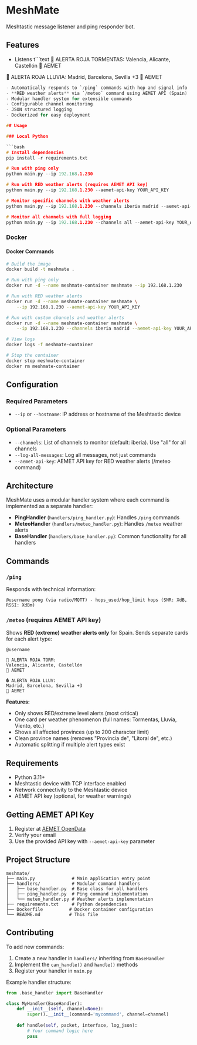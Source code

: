 # MeshMate

Meshtastic message listener and ping responder bot.

## Features

- Listens t```text
🔴 ALERTA ROJA TORMENTAS:
Valencia, Alicante, Castellón
📡 AEMET

🔴 ALERTA ROJA LLUVIA:
Madrid, Barcelona, Sevilla +3
📡 AEMET
```c text messages on configured channels
- Automatically responds to `/ping` commands with hop and signal info
- **RED weather alerts** via `/meteo` command using AEMET API (Spain)
- Modular handler system for extensible commands
- Configurable channel monitoring
- JSON structured logging
- Dockerized for easy deployment

## Usage

### Local Python

```bash
# Install dependencies
pip install -r requirements.txt

# Run with ping only
python main.py --ip 192.168.1.230

# Run with RED weather alerts (requires AEMET API key)
python main.py --ip 192.168.1.230 --aemet-api-key YOUR_API_KEY

# Monitor specific channels with weather alerts
python main.py --ip 192.168.1.230 --channels iberia madrid --aemet-api-key YOUR_API_KEY

# Monitor all channels with full logging
python main.py --ip 192.168.1.230 --channels all --aemet-api-key YOUR_API_KEY --log-all-messages
```

### Docker

#### Docker Commands

```bash
# Build the image
docker build -t meshmate .

# Run with ping only
docker run -d --name meshmate-container meshmate --ip 192.168.1.230

# Run with RED weather alerts
docker run -d --name meshmate-container meshmate \
    --ip 192.168.1.230 --aemet-api-key YOUR_API_KEY

# Run with custom channels and weather alerts
docker run -d --name meshmate-container meshmate \
    --ip 192.168.1.230 --channels iberia madrid --aemet-api-key YOUR_API_KEY

# View logs
docker logs -f meshmate-container

# Stop the container
docker stop meshmate-container
docker rm meshmate-container
```

## Configuration

### Required Parameters
- `--ip` or `--hostname`: IP address or hostname of the Meshtastic device

### Optional Parameters

- `--channels`: List of channels to monitor (default: iberia). Use "all" for all channels
- `--log-all-messages`: Log all messages, not just commands  
- `--aemet-api-key`: AEMET API key for RED weather alerts (/meteo command)

## Architecture

MeshMate uses a modular handler system where each command is implemented as a separate handler:

- **PingHandler** (`handlers/ping_handler.py`): Handles `/ping` commands
- **MeteoHandler** (`handlers/meteo_handler.py`): Handles `/meteo` weather alerts
- **BaseHandler** (`handlers/base_handler.py`): Common functionality for all handlers

## Commands

### `/ping`

Responds with technical information:

```text
@username pong (via radio/MQTT) - hops_used/hop_limit hops (SNR: XdB, RSSI: XdBm)
```

### `/meteo` (requires AEMET API key)

Shows **RED (extreme) weather alerts only** for Spain. Sends separate cards for each alert type:

```text
@username

🔴 ALERTA ROJA TORM:
Valencia, Alicante, Castellón
📡 AEMET

� ALERTA ROJA LLUV:
Madrid, Barcelona, Sevilla +3
📡 AEMET
```

**Features:**

- Only shows RED/extreme level alerts (most critical)
- One card per weather phenomenon (full names: Tormentas, Lluvia, Viento, etc.)
- Shows all affected provinces (up to 200 character limit)
- Clean province names (removes "Provincia de", "Litoral de", etc.)
- Automatic splitting if multiple alert types exist

## Requirements

- Python 3.11+
- Meshtastic device with TCP interface enabled
- Network connectivity to the Meshtastic device
- AEMET API key (optional, for weather warnings)

## Getting AEMET API Key

1. Register at [AEMET OpenData](https://opendata.aemet.es/centrodedescargas/obtencionAPIKey)
2. Verify your email
3. Use the provided API key with `--aemet-api-key` parameter

## Project Structure

```text
meshmate/
├── main.py              # Main application entry point
├── handlers/            # Modular command handlers
│   ├── base_handler.py  # Base class for all handlers
│   ├── ping_handler.py  # Ping command implementation
│   └── meteo_handler.py # Weather alerts implementation
├── requirements.txt     # Python dependencies
├── Dockerfile          # Docker container configuration
└── README.md           # This file
```

## Contributing

To add new commands:

1. Create a new handler in `handlers/` inheriting from `BaseHandler`
2. Implement the `can_handle()` and `handle()` methods
3. Register your handler in `main.py`

Example handler structure:

```python
from .base_handler import BaseHandler

class MyHandler(BaseHandler):
    def __init__(self, channel=None):
        super().__init__(command='mycommand', channel=channel)
    
    def handle(self, packet, interface, log_json):
        # Your command logic here
        pass
```